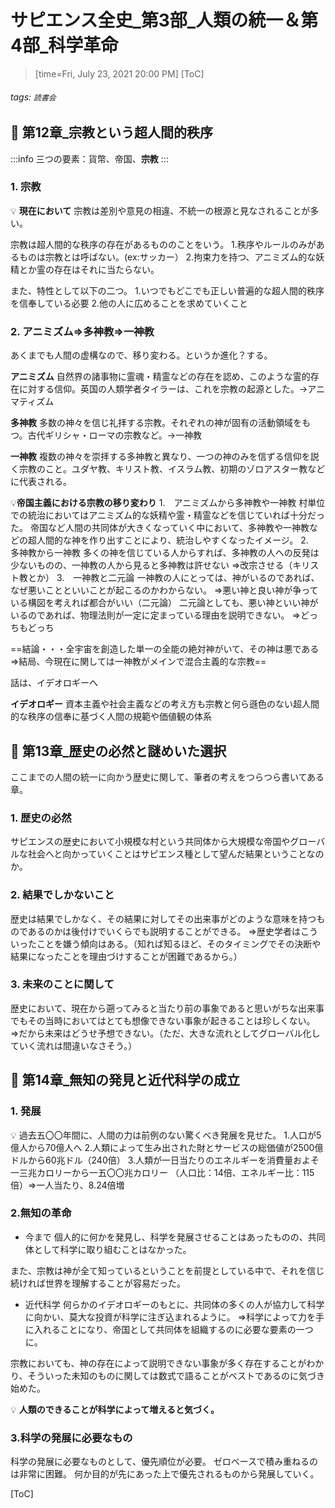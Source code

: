 # サピエンス全史_第3部_人類の統一＆第4部_科学革命

> [time=Fri, July 23, 2021 20:00 PM]
[ToC]
###### tags: `読書会`

## :memo: 第12章_宗教という超人間的秩序
:::info
三つの要素：貨幣、帝国、**宗教**
:::

### 1. 宗教

:bulb: **現在において**
宗教は差別や意見の相違、不統一の根源と見なされることが多い。

宗教は超人間的な秩序の存在があるもののことをいう。
    1.秩序やルールのみがあるものは宗教とは呼ばない。(ex:サッカー）
    2.拘束力を持つ、アニミズム的な妖精とか霊の存在はそれに当たらない。

また、特性として以下の二つ。
    1.いつでもどこでも正しい普遍的な超人間的秩序を信奉している必要
    2.他の人に広めることを求めていくこと

### 2. アニミズム⇒多神教⇒一神教
あくまでも人間の虚構なので、移り変わる。というか進化？する。

**アニミズム**
自然界の諸事物に霊魂・精霊などの存在を認め、このような霊的存在に対する信仰。英国の人類学者タイラーは、これを宗教の起源とした。→アニマティズム

**多神教**
多数の神々を信じ礼拝する宗教。それぞれの神が固有の活動領域をもつ。古代ギリシャ・ローマの宗教など。→一神教

**一神教**
複数の神々を崇拝する多神教と異なり、一つの神のみを信ずる信仰を説く宗教のこと。ユダヤ教、キリスト教、イスラム教、初期のゾロアスター教などに代表される。

:bulb:**帝国主義における宗教の移り変わり**
1.　アニミズムから多神教や一神教
村単位での統治においてはアニミズム的な妖精や霊・精霊などを信じていれば十分だった。
帝国など人間の共同体が大きくなっていく中において、多神教や一神教などの超人間的な神を作り出すことにより、統治しやすくなったイメージ。
2.　多神教から一神教
多くの神を信じている人からすれば、多神教の人への反発は少ないものの、一神教の人から見ると多神教は許せない
⇒改宗させる（キリスト教とか）
3.　一神教と二元論
一神教の人にとっては、神がいるのであれば、なぜ悪いことといいことが起こるのかわからない。
⇒悪い神と良い神が争っている構図を考えれば都合がいい（二元論）
二元論としても、悪い神といい神がいるのであれば、物理法則が一定に定まっている理由を説明できない。
⇒どっちもどっち

==結論・・・全宇宙を創造した単一の全能の絶対神がいて、その神は悪である
⇒結局、今現在に関しては一神教がメインで混合主義的な宗教==

話は、イデオロギーへ

**イデオロギー**
資本主義や社会主義などの考え方も宗教と何ら遜色のない超人間的な秩序の信奉に基づく人間の規範や価値観の体系

## :memo: 第13章_歴史の必然と謎めいた選択
ここまでの人間の統一に向かう歴史に関して、筆者の考えをつらつら書いてある章。

### 1. 歴史の必然
サピエンスの歴史において小規模な村という共同体から大規模な帝国やグローバルな社会へと向かっていくことはサピエンス種として望んだ結果ということなのか。

### 2. 結果でしかないこと
歴史は結果でしかなく、その結果に対してその出来事がどのような意味を持つものであるのかは後付けでいくらでも説明することができる。
⇒歴史学者はこういったことを嫌う傾向はある。（知れば知るほど、そのタイミングでその決断や結果になったことを理由づけすることが困難であるから。）

### 3. 未来のことに関して
歴史において、現在から遡ってみると当たり前の事象であると思いがちな出来事でもその当時においてはとても想像できない事象が起きることは珍しくない。
⇒だから未来はどうせ予想できない。（ただ、大きな流れとしてグローバル化していく流れは間違いなさそう。）

## :memo: 第14章_無知の発見と近代科学の成立

### 1. 発展
:bulb: 過去五〇〇年間に、人間の力は前例のない驚くべき発展を見せた。
    1.人口が5億人から70億人へ
    2.人類によって生み出された財とサービスの総価値が2500億ドルから60兆ドル（240倍）
    3.人類が一日当たりのエネルギーを消費量およそ一三兆カロリーから一五〇〇兆カロリー
    （人口比：14倍、エネルギー比：115倍）⇒一人当たり、8.24倍増


### 2.無知の革命
- 今まで
個人的に何かを発見し、科学を発展させることはあったものの、共同体として科学に取り組むことはなかった。

また、宗教は神が全て知っているということを前提としている中で、それを信じ続ければ世界を理解することが容易だった。
- 近代科学
何らかのイデオロギーのもとに、共同体の多くの人が協力して科学に向かい、莫大な投資が科学に注ぎ込まれるように。
⇒科学によって力を手に入れることになり、帝国として共同体を組織するのに必要な要素の一つに。

宗教においても、神の存在によって説明できない事象が多く存在することがわかり、そういった未知のものに関しては数式で語ることがベストであるのに気づき始めた。

:bulb: **人類のできることが科学によって増えると気づく。**


### 3.科学の発展に必要なもの
科学の発展に必要なものとして、優先順位が必要。
ゼロベースで積み重ねるのは非常に困難。
何か目的が先にあった上で優先されるものから発展していく。

[ToC]